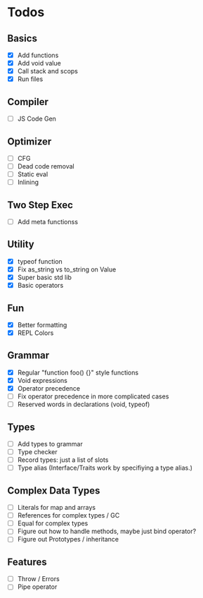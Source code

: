 # Todos

## Basics
- [x] Add functions
- [x] Add void value
- [x] Call stack and scops
- [x] Run files

## Compiler
- [ ] JS Code Gen

## Optimizer
- [ ] CFG
- [ ] Dead code removal
- [ ] Static eval
- [ ] Inlining

## Two Step Exec
- [ ] Add meta functionss

## Utility
- [x] typeof function
- [x] Fix as_string vs to_string on Value
- [x] Super basic std lib
- [x] Basic operators

## Fun
- [x] Better formatting
- [x] REPL Colors

## Grammar
- [x] Regular "function foo() {}" style functions
- [x] Void expressions
- [x] Operator precedence
- [ ] Fix operator precedence in more complicated cases
- [ ] Reserved words in declarations (void, typeof)

## Types
- [ ] Add types to grammar
- [ ] Type checker
- [ ] Record types: just a list of slots
- [ ] Type alias (Interface/Traits work by specifiying a type alias.)

## Complex Data Types
- [ ] Literals for map and arrays
- [ ] References for complex types / GC
- [ ] Equal for complex types
- [ ] Figure out how to handle methods, maybe just bind operator?
- [ ] Figure out Prototypes / inheritance

## Features
- [ ] Throw / Errors
- [ ] Pipe operator
